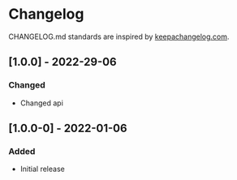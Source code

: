 # Changelog

CHANGELOG.md standards are inspired by [keepachangelog.com](https://keepachangelog.com/en/1.0.0/).

## [1.0.0] - 2022-29-06

### Changed

- Changed api

## [1.0.0-0] - 2022-01-06

### Added

- Initial release
